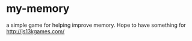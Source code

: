 my-memory
=========

a simple game for helping improve memory.  Hope to have something for http://js13kgames.com/